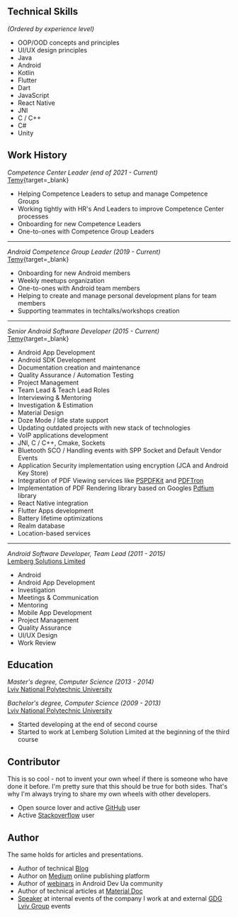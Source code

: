 ## Technical Skills

_(Ordered by experience level)_

- OOP/OOD concepts and principles
- UI/UX design principles
- Java
- Android
- Kotlin
- Flutter
- Dart
- JavaScript
- React Native
- JNI
- C / C++
- C#
- Unity

## Work History

_Competence Center Leader (end of 2021 - Current)_<br>
[Temy](http://temy.co/){target=_blank}

- Helping Competence Leaders to setup and manage Competence Groups
- Working tightly with HR's And Leaders to improve Competence Center processes
- Onboarding for new Competence Leaders
- One-to-ones with Competence Group Leaders

---

_Android Competence Group Leader (2019 - Current)_<br>
[Temy](http://temy.co/){target=_blank}

- Onboarding for new Android members
- Weekly meetups organization
- One-to-ones with Android team members
- Helping to create and manage personal development plans for team members
- Supporting teammates in techtalks/workshops creation

---

_Senior Android Software Developer (2015 - Current)_<br>
[Temy](http://temy.co/){target=_blank}

- Android App Development
- Android SDK Development
- Documentation creation and maintenance
- Quality Assurance / Automation Testing
- Project Management
- Team Lead & Teach Lead Roles
- Interviewing & Mentoring
- Investigation & Estimation
- Material Design
- Doze Mode / Idle state support
- Updating outdated projects with new stack of technologies
- VoIP applications development
- JNI, C / C++, Cmake, Sockets
- Bluetooth SCO / Handling events with SPP Socket and Default Vendor Events
- Application Security implementation using encryption (JCA and Android Key Store)
- Integration of PDF Viewing services like [PSPDFKit](https://pspdfkit.com/) and [PDFTron](https://www.pdftron.com/)
- Implementation of PDF Rendering library based on Googles [Pdfium](https://pdfium.googlesource.com/pdfium/) library
- React Native integration
- Flutter Apps development
- Battery lifetime optimizations
- Realm database
- Location-based services

---

_Android Software Developer, Team Lead (2011 - 2015)_<br>
[Lemberg Solutions Limited](https://lemberg.co.uk/)

- Android
- Android App Development
- Investigation
- Meetings & Communication
- Mentoring
- Mobile App Development
- Project Management
- Quality Assurance
- UI/UX Design
- Work Review

## Education

_Master's degree, Computer Science (2013 - 2014)_<br>
[Lviv National Polytechnic University](http://www.lp.edu.ua/en)

_Bachelor's degree, Computer Science (2009 - 2013)_<br>
[Lviv National Polytechnic University](http://www.lp.edu.ua/en)

- Started developing at the end of second course
- Started to work at Lemberg Solution Limited at the beginning of the third course

## Contributor

This is so cool - not to invent your own wheel if there is someone who have done it before. I'm pretty sure that this should be true for both sides. That's why I'm always trying to share my own wheels with other developers.

- Open source lover and active [GitHub](https://github.com/yakivmospan) user
- Active [Stackoverflow](https://stackoverflow.com/users/1805989/yakiv-mospan) user

## Author

The same holds for articles and presentations.

- Author of technical [Blog](/blog/best-practice-application/)
- Author on [Medium](https://medium.com/@yakivmospan) online publishing platform
- Author of [webinars](https://www.youtube.com/channel/UC51s9JkZeO4ezCuJugFiKFg/videos) in Android Dev Ua community
- Author of technical articles at [Material Doc](https://materialdoc.com/)
- [Speaker](https://speakerdeck.com/yakivmospan) at internal events of the company I work at and external [GDG Lviv Group](http://lviv.gdg.org.ua/) events
